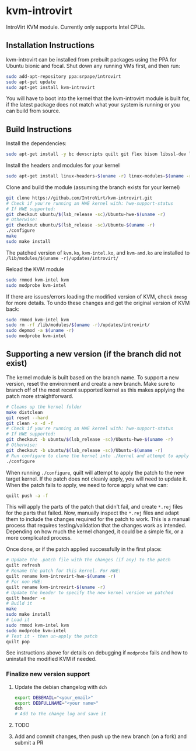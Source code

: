 # kvm-introvirt

IntroVirt KVM module. Currently only supports Intel CPUs.

## Installation Instructions

kvm-introvirt can be installed from prebuilt packages using the PPA for Ubuntu bionic and focal.
Shut down any running VMs first, and then run:

```bash
sudo add-apt-repository ppa:srpape/introvirt
sudo apt-get update
sudo apt-get install kvm-introvirt
```

You will have to boot into the kernel that the kvm-introvirt module is built for, if the latest package does not match what your system is running or you can build from source.

## Build Instructions

Install the dependencies:

```bash
sudo apt-get install -y bc devscripts quilt git flex bison libssl-dev libelf-dev debhelper
```

Install the headers and modules for your kernel

```bash
sudo apt-get install linux-headers-$(uname -r) linux-modules-$(uname -r)
```

Clone and build the module (assuming the branch exists for your kernel)

```bash
git clone https://github.com/IntroVirt/kvm-introvirt.git
# Check if you're running an HWE kernel with: hwe-support-status
# If HWE supported:
git checkout ubuntu/$(lsb_release -sc)/Ubuntu-hwe-$(uname -r)
# Otherwise:
git checkout ubuntu/$(lsb_release -sc)/Ubuntu-$(uname -r)
./configure
make
sudo make install
```

The patched version of `kvm.ko`, `kvm-intel.ko`, and `kvm-amd.ko` are installed to `/lib/modules/$(uname -r)/updates/introvirt/`

Reload the KVM module

```bash
sudo rmmod kvm-intel kvm
sudo modprobe kvm-intel
```

If there are issues/errors loading the modified version of KVM, check `dmesg` for more details. To undo these changes and get the original version of KVM back:

```bash
sudo rmmod kvm-intel kvm
sudo rm -rf /lib/modules/$(uname -r)/updates/introvirt/
sudo depmod -a $(uname -r)
sudo modprobe kvm-intel
```

## Supporting a new version (if the branch did not exist)

The kernel module is built based on the branch name. To support a new version, reset the environment and create a new branch. Make sure to branch off of the most recent supported kernel as this makes applying the patch more straightforward.

```bash
# Cleans up the kernel folder
make distclean
git reset --hard
git clean -x -d -f
# Check if you're running an HWE kernel with: hwe-support-status
# If HWE supported:
git checkout -b ubuntu/$(lsb_release -sc)/Ubuntu-hwe-$(uname -r)
# Otherwise:
git checkout -b ubuntu/$(lsb_release -sc)/Ubuntu-$(uname -r)
# Run configure to clone the kernel into ./kernel and attempt to apply the patch
./configure
```

When running `./configure`, quilt will attempt to apply the patch to the new target kernel. If the patch does not cleanly apply, you will need to update it. When the patch fails to apply, we need to force apply what we can:

```bash
quilt push -a -f
```

This will apply the parts of the patch that didn't fail, and create `*.rej` files for the parts that failed. Now, manually inspect the `*.rej` files and adapt them to include the changes required for the patch to work. This is a manual process that requires testing/validation that the changes work as intended. Depending on how much the kernel changed, it could be a simple fix, or a more complicated process.

Once done, or if the patch applied successfully in the first place:

```bash
# Update the .patch file with the changes (if any) to the patch
quilt refresh
# Rename the patch for this kernel. For HWE:
quilt rename kvm-introvirt-hwe-$(uname -r)
# For non HWE:
quilt rename kvm-introvirt-$(uname -r)
# Update the header to specify the new kernel version we patched
quilt header -e
# Build it
make
sudo make install
# Load it
sudo rmmod kvm-intel kvm
sudo modprobe kvm-intel
# Test it - then un-apply the patch
quilt pop
```

See instructions above for details on debugging if `modprobe` fails and how to uninstall the modified KVM if needed.

### Finalize new version support

1. Update the debian changelog with `dch`

    ```bash
    export DEBEMAIL="<your_email>"
    export DEBFULLNAME="<your name>"
    dch
    # Add to the change log and save it
    ```

1. TODO
1. Add and commit changes, then push up the new branch (on a fork) and submit a PR